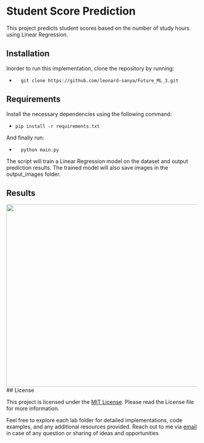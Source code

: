 
# Student Score Prediction

This project predicts student scores based on the number of study hours using Linear Regression.

## Installation
Inorder to run this implementation, clone the repository by running:

-       git clone https://github.com/leonard-sanya/Future_ML_3.git
  
## Requirements

Install the necessary dependencies using the following command:

-     pip install -r requirements.txt
And finally run:
-       python main.py
The script will train a Linear Regression model on the dataset and output prediction results. The trained model will also save images in the output_images folder.

## Results
<img src="https://github.com/leonard-sanya/Future_ML_3/blob/main/data/regression_line.png" width="720" height="480"/>
## License

This project is licensed under the [MIT License](LICENSE.md). Please read the License file for more information.

Feel free to explore each lab folder for detailed implementations, code examples, and any additional resources provided. Reach out to me via [email](lsanya@aimsammi.org) in case of any question or sharing of ideas and opportunities